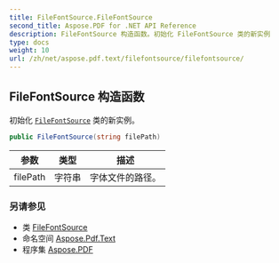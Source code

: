 ```yaml
---
title: FileFontSource.FileFontSource
second_title: Aspose.PDF for .NET API Reference
description: FileFontSource 构造函数。初始化 FileFontSource 类的新实例
type: docs
weight: 10
url: /zh/net/aspose.pdf.text/filefontsource/filefontsource/
---
```

## FileFontSource 构造函数

初始化 [`FileFontSource`](../) 类的新实例。

```csharp
public FileFontSource(string filePath)
```

| 参数 | 类型 | 描述 |
| --- | --- | --- |
| filePath | 字符串 | 字体文件的路径。 |

### 另请参见

* 类 [FileFontSource](../)
* 命名空间 [Aspose.Pdf.Text](../../../aspose.pdf.text/)
* 程序集 [Aspose.PDF](../../../)